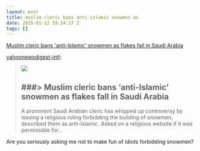 ```yaml
---
layout: post
title: muslim cleric bans anti islamic snowmen as
date: 2015-01-12 19:24:17 Z
tags: []
---
```

[Muslim cleric bans 'anti-Islamic' snowmen as flakes fall in Saudi Arabia](http://yahoonewsdigest-intl.tumblr.com/post/107890659982/muslim-cleric-bans-anti-islamic-snowmen-as)

[yahoonewsdigest-intl](http://yahoonewsdigest-intl.tumblr.com/post/107890659982/muslim-cleric-bans-anti-islamic-snowmen-as):

> ![](http://msearch.zenfs.com/atomed/3785e5da-9a5c-11e4-bfad-6c3be5be5218.jfif)
> 
> ###> 
> Muslim cleric bans ‘anti-Islamic’ snowmen as flakes fall in Saudi Arabia
> ------------------------------------------------------------------------
> 
> A prominent Saudi Arabian cleric has whipped up controversy by issuing a religious ruling forbidding the building of snowmen, described them as anti-Islamic. Asked on a religious website if it was permissible for…

Are you seriously asking me not to make fun of idiots forbidding snowmen?
